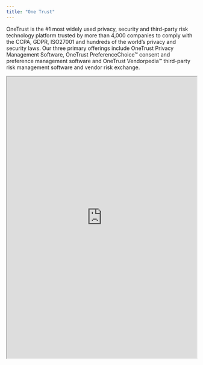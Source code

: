 ```yaml
---
title: "One Trust"
---
```


OneTrust is the #1 most widely used privacy, security and third-party risk technology platform trusted by more than 4,000 companies to comply with the CCPA, GDPR, ISO27001 and hundreds of the world’s privacy and security laws. Our three primary offerings include OneTrust Privacy Management Software, OneTrust PreferenceChoice™ consent and preference management software and OneTrust Vendorpedia™ third-party risk management software and vendor risk exchange.

<iframe height="750" width="100%" src="https://ewelton.github.io/ktest/wiki.html#One%20Trust"></iframe>
